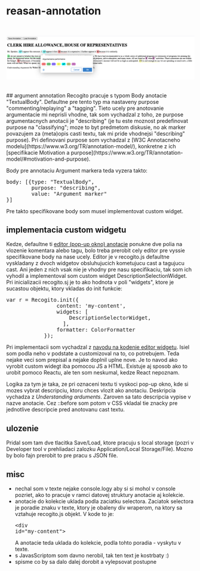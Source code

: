 # reasan-annotation
<br/>

![Screenshot](Screenshot.png)

<br/>
## argument annotation
Recogito pracuje s typom Body anotacie "TextualBody". Defaultne pre tento typ ma nastaveny purpose "commenting/replaying" a "tagging". Tieto ucely pre anotovanie argumentacie mi neprisli vhodne, tak som vychadzal z toho, ze purpose argumentacnych anotacii je "describing" (je tu este moznost predefinovat purpose na "classifying"; moze to byt predmetom diskusie, no ak marker povazujem za (meta)opis casti textu, tak mi pride vhodnejsi "describing" purpose). Pri definovani purpose som vychadzal z [W3C Annotacneho modelu](https://www.w3.org/TR/annotation-model/), konkretne z ich [specifikacie Motivation a purpose](https://www.w3.org/TR/annotation-model/#motivation-and-purpose).

Body pre annotaciu Argument markera teda vyzera takto:
<pre>body: [{type: "TextualBody", 
        purpose: "describing", 
        value: "Argument marker"
}]</pre>

Pre takto specifikovane body som musel implementovat custom widget.

## implementacia custom widgetu
Kedze, defaultne ti [editor (pop-up okno) anotacie](https://recogito.github.io/guides/configuring-the-editor/) ponukne dve polia na vlozenie komentara alebo tagu, bolo treba prerobit cely editor pre vyssie specifikovane body na nase ucely. Editor je v recogito.js defaultne vyskladany z dvoch widgetov obsluhujucich kometujucu cast a tagujucu cast. Ani jeden z nich vsak nie je vhodny pre nasu specifikaciu, tak som ich vyhodil a implementoval som custom widget DescriptionSelectionWidget. Pri inicializacii recogito.sj je to ako hodnota v poli "widgets", ktore je sucastou objektu, ktory vkladas do init funkcie:
<pre>var r = Recogito.init({
	        	content: 'my-content',
	        	widgets: [
	        	    DescriptionSelectorWidget,
	        	  ],
	        	formatter: ColorFormatter
	      	});</pre>

Pri implementacii som vychadzal z [navodu na kodenie editor widgetu](https://recogito.github.io/guides/editor-widgets/). Isiel som podla neho v podstate a customizoval na to, co potrebujem. Teda nejake veci som prepisal a nejake doplnil uplne nove. Je to navod ako vyrobit custom widegt iba pomocou JS a HTML. Existuje aj sposob ako to urobit pomoco Reactu, ale ten som neskumal, kedze React nepoznam.

Logika za tym je taka, ze pri oznaceni textu ti vyskoci pop-up okno, kde si mozes vybrat descripciu, ktoru chces vlozit ako anotaciu. Deskripcia vychadza z <cite>Understanding arduments</cite>. Zaroven sa tato descripcia vypise v nazve anotacie. Cez ::before som potom v CSS vkladal tie znacky pre jednotlive descripcie pred anotovanu cast textu.

## ulozenie
Pridal som tam dve tlacitka Save/Load, ktore pracuju s local storage (pozri v Developer tool v prehliadaci zalozku Application/Local Storage/File). Mozno by bolo fajn prerobit to pre pracu s JSON file.

## misc
 - nechal som v texte nejake console.logy aby si si mohol v console pozriet, ako to pracuje v ramci datovej struktury anotacie aj kolekcie.
 - anotacie do kolekcie uklada podla zaciatku selectora. Zaciatok selectora je poradie znaku v texte, ktory je obaleny div wraperom, na ktory sa vztahuje recogito.js objekt. V kode to je: <pre>\<div id="my-content"\></pre> A anotacie teda uklada do kolekcie, podla tohto poradia - vyskytu v texte.
 - s JavasScriptom som davno nerobil, tak ten text je kostrbaty :)
 - spisme co by sa dalo dalej dorobit a vylepsovat postupne
